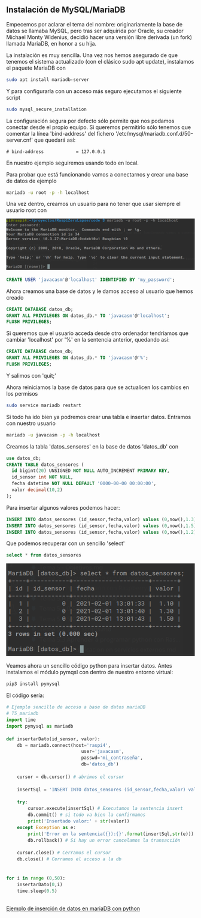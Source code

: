 ## Instalación de MySQL/MariaDB

Empecemos por aclarar el tema del nombre: originariamente la base de datos se llamaba MySQL, pero tras ser adquirida por Oracle, su creador Michael Monty Widenius, decidió hacer una versión libre derivada (un fork) llamada MariaDB, en honor a su hija.

La instalación es muy sencilla. Una vez nos hemos asegurado de que tenemos el sistema actualizado (con el clásico sudo apt update), instalamos el paquete MariaDB con 

```sh
sudo apt install mariadb-server
```

Y para configurarla con un acceso más seguro ejecutamos el siguiente script

```sh
sudo mysql_secure_installation
```

La configuración segura por defecto sólo permite que nos podamos conectar desde el propio equipo. Si queremos permitirlo sólo tenemos que comentar la línea 'bind-address' del fichero '/etc/mysql/mariadb.conf.d/50-server.cnf' que quedará así:

```
# bind-address            = 127.0.0.1
```
En nuestro ejemplo seguiremos usando todo en local.

Para probar que está funcionando vamos a conectarnos y crear una base de datos de ejemplo

```sh
mariadb -u root -p -h localhost
```

Una vez dentro, creamos un usuario para no tener que usar siempre el usuario root con 

![Test MariaDB](./images/test_mariaDB.png)


```SQL
CREATE USER 'javacasm'@'localhost' IDENTIFIED BY 'my_password';
```

Ahora creamos una base de datos y le damos acceso al usuario que hemos creado

```SQL
CREATE DATABASE datos_db;
GRANT ALL PRIVILEGES ON datos_db.* TO 'javacasm'@'localhost';
FLUSH PRIVILEGES;
```
Si queremos que el usuario acceda desde otro ordenador tendríamos que cambiar 'localhost' por '%' en la sentencia anterior, quedando así:

```SQL
CREATE DATABASE datos_db;
GRANT ALL PRIVILEGES ON datos_db.* TO 'javacasm'@'%';
FLUSH PRIVILEGES;
```

Y salimos con 'quit;'


Ahora reiniciamos la base de datos para que se actualicen los cambios en los permisos

```sh
sudo service mariadb restart    
```

Si todo ha ido bien ya podremos crear una tabla e insertar datos. Entramos con nuestro usuario

```sh
mariadb -u javacasm -p -h localhost
```

Creamos la tabla 'datos_sensores' en la base de datos 'datos_db' con

```SQL
use datos_db;
CREATE TABLE datos_sensores (
  id bigint(20) UNSIGNED NOT NULL AUTO_INCREMENT PRIMARY KEY,
  id_sensor int NOT NULL,
  fecha datetime NOT NULL DEFAULT '0000-00-00 00:00:00',
  valor decimal(10,2)
);
```
Para insertar algunos valores podemos hacer:

```SQL
INSERT INTO datos_sensores (id_sensor,fecha,valor) values (0,now(),1.3);
INSERT INTO datos_sensores (id_sensor,fecha,valor) values (0,now(),1.5);
INSERT INTO datos_sensores (id_sensor,fecha,valor) values (0,now(),1.2);
```

Que podemos recuperar con un sencillo 'select'

```SQL
select * from datos_sensores
```

![Select de datos en MariaDB](./images/Datos_mariaDB.png)

Veamos ahora un sencillo código python para insertar datos. Antes instalamos el módulo pymqsl con dentro de nuestro entorno virtual:

```sh
pip3 install pymysql
```

El código sería:

```python
# Ejemplo sencillo de acceso a base de datos mariaDB 
# T5_mariadb
import time
import pymysql as mariadb

def insertarDato(id_sensor, valor):
    db = mariadb.connect(host='raspi4',
                            user='javacasm',
                            passwd='mi_contraseña',
                            db='datos_db')

    cursor = db.cursor() # abrimos el cursor

    insertSql = 'INSERT INTO datos_sensores (id_sensor,fecha,valor) values ({},now(),{});'.format(str(id_sensor),str(valor))

    try:
        cursor.execute(insertSql) # Executamos la sentencia insert
        db.commit() # si todo va bien la confirmamos
        print('Insertado valor:' + str(valor))
    except Exception as e:
        print('Error en la sentencia({}):{}'.format(insertSql,str(e)))
        db.rollback() # Si hay un error cancelamos la transacción

    cursor.close() # Cerramos el cursor
    db.close() # Cerramos el acceso a la db


for i in range (0,50):
    insertarDato(0,i)
    time.sleep(0.5)
    
```
[Ejemplo de inserción de datos en mariaDB con python](./codigo/T5_mariadb.py)

